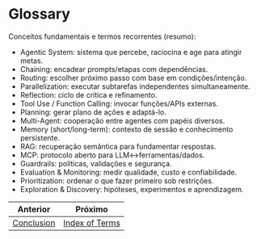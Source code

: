 # Glossary

Conceitos fundamentais e termos recorrentes (resumo):

- Agentic System: sistema que percebe, raciocina e age para atingir metas.
- Chaining: encadear prompts/etapas com dependências.
- Routing: escolher próximo passo com base em condições/intenção.
- Parallelization: executar subtarefas independentes simultaneamente.
- Reflection: ciclo de crítica e refinamento.
- Tool Use / Function Calling: invocar funções/APIs externas.
- Planning: gerar plano de ações e adaptá-lo.
- Multi-Agent: cooperação entre agentes com papéis diversos.
- Memory (short/long-term): contexto de sessão e conhecimento persistente.
- RAG: recuperação semântica para fundamentar respostas.
- MCP: protocolo aberto para LLM↔ferramentas/dados.
- Guardrails: políticas, validações e segurança.
- Evaluation & Monitoring: medir qualidade, custo e confiabilidade.
- Prioritization: ordenar o que fazer primeiro sob restrições.
- Exploration & Discovery: hipóteses, experimentos e aprendizagem.

<!-- nav-prev-next -->
| Anterior | Próximo |
| --- | --- |
| [Conclusion](conclusion.md) | [Index of Terms](index-of-terms.md) |
